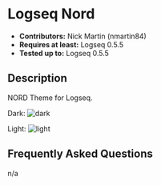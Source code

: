 # Logseq Nord

- **Contributors:** Nick Martin (nmartin84)
- **Requires at least:** Logseq 0.5.5
- **Tested up to:** Logseq 0.5.5

## Description

NORD Theme for Logseq. 

Dark:
![dark](./attachments/dark-nord.png)

Light:
![light](./attachments/light-nord.png)

## Frequently Asked Questions

n/a
